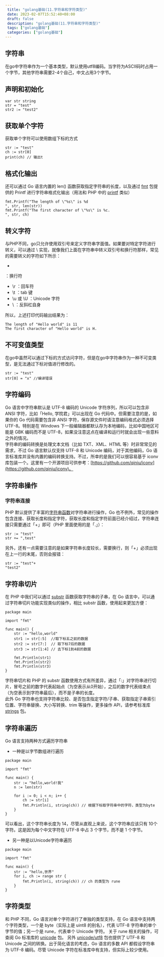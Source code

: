 ```yaml
--- 
 title: "golang基础(11.字符串和字符类型)" 
 date: 2023-02-07T15:52:40+08:00 
 draft: false 
 description: "golang基础(11.字符串和字符类型)" 
 tags: ["golang基础"] 
 categories: ["golang基础"] 
---
```

## 字符串
在go中字符串作为一个基本类型，默认使用utf8编码。当字符为ASCII码时占用一个字节，其他字符串需要2-4个自己，中文占用3个字节。

## 声明和初始化
```
var str string 
str = "test"
str2 := "test2"
```

## 获取单个字符
获取单个字符可以使用数组下标的方式
```
str := "test"
ch := str[0]
print(ch) // 输出t
```

## 格式化输出
还可以通过 Go 语言内置的 len() 函数获取指定字符串的长度，以及通过 [fmt](https://golang.google.cn/pkg/fmt/) 包提供的 Printf 进行字符串格式化输出（用法和 PHP 中的 [printf](https://www.php.net/manual/zh/function.printf.php) 类似）
```
fmt.Printf("The length of \"%s\" is %d 
", str, len(str)) 
fmt.Printf("The first character of \"%s\" is %c.
", str, ch)
```

## 转义字符
与PHP不同，go只允许使用双引号来定义字符串字面值。如果要对特定字符进行转义，可以通过 \ 实现，就像我们上面在字符串中转义双引号和换行符那样，常见的需要转义的字符如下所示：

- 
 ：换行符
- \r ：回车符
- \t ：tab 键
- \u 或 \U ：Unicode 字符
- \\ ：反斜杠自身

所以，上述打印代码输出结果为：
```
The length of "Hello world" is 11 
The first character of "Hello world" is H.
```

## 不可变值类型
在go中虽然可以通过下标的方式访问字符，但是在go中字符串作为一种不可变类型，是无法通过下标对值进行修改的。
```
str := "test"
str[0] = "x" //编译错误
```

## 字符编码
Go 语言中字符串默认是 UTF-8 编码的 Unicode 字符序列，所以可以包含非 ANSI 字符，比如「Hello, 学院君」可以出现在 Go 代码中。但需要注意的是，如果你的 Go 代码需要包含非 ANSI 字符，保存源文件时请注意编码格式必须选择 UTF-8。特别是在 Windows 下一般编辑器都默认存为本地编码，比如中国地区可能是 GBK 编码而不是 UTF-8，如果没注意这点在编译和运行时就会出现一些意料之外的情况。<br />字符串的编码转换是处理文本文档（比如 TXT、XML、HTML 等）时非常常见的需求，不过 Go 语言默认仅支持 UTF-8 和 Unicode 编码，对于其他编码，Go 语言标准库并没有内置的编码转换支持。不过，所幸的是我们可以很容易基于 iconv 库包装一个。这里有一个开源项目可供参考：[https://github.com/qiniu/iconv](https://github.com/qiniu/iconv)。

## 字符串操作

### 字符串连接
PHP 默认提供了丰富的[字符串函数](https://www.php.net/manual/zh/ref.strings.php)对字符串进行操作，Go 也不例外，常见的操作包含连接、获取长度和指定字符，获取长度和指定字符前面已经介绍过，字符串连接只需要通过「+」即可（PHP 里面使用的是「.」）：
```
str := "test"
str += ",test"
```
另外，还有一点需要注意的是如果字符串长度较长，需要换行，则「+」必须出现在上一行的末尾，否则会报错：
```
str := "test"+
"test2"
```

## 字符串切片
在 PHP 中我们可以通过 [substr](https://www.php.net/manual/zh/function.substr.php) 函数获取字符串的子串，在 Go 语言中，可以通过字符串切片功能实现类似的操作，相比 substr 函数，使用起来更加方便：
```
package main

import "fmt"

func main() {
	str := "hello,world"
	str1 := str[:5]  //取下标五之前的数据
	str2 := str[7:]  // 取下标7后的数据
	str3 := str[1:4] // 去下标1到4前的数据

	fmt.Println(str1)
	fmt.Println(str2)
	fmt.Println(str3)
}
```
字符串切片和 PHP 的 substr 函数使用方式有所差异，通过「:」对字符串进行切片，冒号之前的数字代表起始点（为空表示从0开始），之后的数字代表结束点（为空表示到字符串最后），而不是子串的长度。<br />此外 Go 字符串也支持字符串比较、是否包含指定字符/子串、获取指定子串索引位置、字符串替换、大小写转换、trim 等操作，更多操作 API，请参考标准库 [strings](https://golang.org/pkg/strings/) 包。

## 字符串遍历
Go 语言支持两种方式遍历字符串

   - 一种是以字节数组进行遍历
```
package main

import "fmt"

func main() {
	str := "hello,world!我"
	n := len(str)

	for i := 0; i < n; i++ {
		ch := str[i]
		fmt.Println(i, string(ch)) // 根据下标取字符串中的字符，类型为byte
	}
}
```
可以看出，这个字符串长度为 14，尽管从直观上来说，这个字符串应该只有 10个字符。这是因为每个中文字符在 UTF-8 中占 3 个字节，而不是 1 个字节。

- 	另一种是以Unicode字符串遍历
```
package main

import "fmt"

func main() {
	str := "hello,世界"
	for i, ch := range str {
		fmt.Println(i, string(ch)) // ch 的类型为 rune
	}
}
```

## 字符类型
和 PHP 不同，Go 语言对单个字符进行了单独的类型支持，在 Go 语言中支持两个字符类型，一个是 byte（实际上是 uint8 的别名），代表 UTF-8 字符串的单个字节的值；另一个是 rune，代表单个 Unicode 字符。 关于 rune 相关的操作，可查阅 Go 标准库的 [unicode](https://golang.org/pkg/unicode/) 包。 另外 [unicode/utf8](https://golang.org/pkg/unicode/utf8/) 包也提供了 UTF-8 和 Unicode 之间的转换。出于简化语言的考虑，Go 语言的多数 API 都假设字符串为 UTF-8 编码。尽管 Unicode 字符在标准库中有支持，但实际上较少使用。
